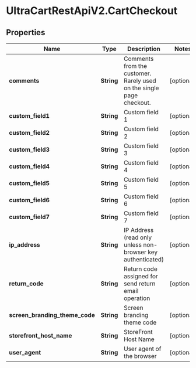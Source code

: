 # UltraCartRestApiV2.CartCheckout

## Properties
Name | Type | Description | Notes
------------ | ------------- | ------------- | -------------
**comments** | **String** | Comments from the customer.  Rarely used on the single page checkout. | [optional] 
**custom_field1** | **String** | Custom field 1 | [optional] 
**custom_field2** | **String** | Custom field 2 | [optional] 
**custom_field3** | **String** | Custom field 3 | [optional] 
**custom_field4** | **String** | Custom field 4 | [optional] 
**custom_field5** | **String** | Custom field 5 | [optional] 
**custom_field6** | **String** | Custom field 6 | [optional] 
**custom_field7** | **String** | Custom field 7 | [optional] 
**ip_address** | **String** | IP Address (read only unless non-browser key authenticated) | [optional] 
**return_code** | **String** | Return code assigned for send return email operation | [optional] 
**screen_branding_theme_code** | **String** | Screen branding theme code | [optional] 
**storefront_host_name** | **String** | StoreFront Host Name | [optional] 
**user_agent** | **String** | User agent of the browser | [optional] 


